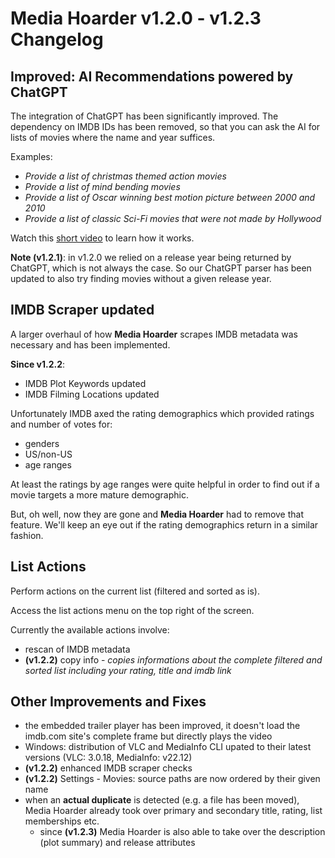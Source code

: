 # Media Hoarder v1.2.0 - v1.2.3 Changelog

## Improved: AI Recommendations powered by ChatGPT

The integration of ChatGPT has been significantly improved. The dependency on IMDB IDs has been removed, so that you can ask the AI for lists of movies where the name and year suffices.

Examples:

- _Provide a list of christmas themed action movies_
- _Provide a list of mind bending movies_
- _Provide a list of Oscar winning best motion picture between 2000 and 2010_
- _Provide a list of classic Sci-Fi movies that were not made by Hollywood_

Watch this [short video](https://www.youtube.com/watch?v=Pi2vfPpOEGQ) to learn how it works.

**Note (v1.2.1)**: in v1.2.0 we relied on a release year being returned by ChatGPT, which is not always the case. So our ChatGPT parser has been updated to also try finding movies without a given release year.

## IMDB Scraper updated

A larger overhaul of how **Media Hoarder** scrapes IMDB metadata was necessary and has been implemented.

**Since v1.2.2**:

- IMDB Plot Keywords updated
- IMDB Filming Locations updated

Unfortunately IMDB axed the rating demographics which provided ratings and number of votes for:

- genders
- US/non-US
- age ranges

At least the ratings by age ranges were quite helpful in order to find out if a movie targets a more mature demographic.

But, oh well, now they are gone and **Media Hoarder** had to remove that feature. We'll keep an eye out if the rating demographics return in a similar fashion.

## List Actions

Perform actions on the current list (filtered and sorted as is).

Access the list actions menu on the top right of the screen.

Currently the available actions involve:

- rescan of IMDB metadata
- **(v1.2.2)** copy info - _copies informations about the complete filtered and sorted list including your rating, title and imdb link_

## Other Improvements and Fixes

- the embedded trailer player has been improved, it doesn't load the imdb.com site's complete frame but directly plays the video
- Windows: distribution of VLC and MediaInfo CLI upated to their latest versions (VLC: 3.0.18, MediaInfo: v22.12)
- **(v1.2.2)** enhanced IMDB scraper checks
- **(v1.2.2)** Settings - Movies: source paths are now ordered by their given name
- when an **actual duplicate** is detected (e.g. a file has been moved), Media Hoarder already took over primary and secondary title, rating, list memberships etc.
  - since **(v1.2.3)** Media Hoarder is also able to take over the description (plot summary) and release attributes